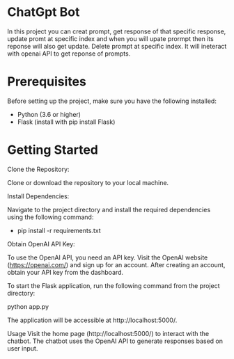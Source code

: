 
# ChatGpt Bot
In this project you can creat prompt, get response of that specific response, update promt at specific index and when you will upate prormpt then its reponse will also get update. Delete prompt at specific index. It will ineteract with openai API to get reponse of prompts.

# Prerequisites
Before setting up the project, make sure you have the following installed:

* Python (3.6 or higher)
* Flask (install with pip install Flask)

# Getting Started
Clone the Repository:

Clone or download the repository to your local machine.

Install Dependencies:

Navigate to the project directory and install the required dependencies using the following command:

* pip install -r requirements.txt

Obtain OpenAI API Key:

To use the OpenAI API, you need an API key. Visit the OpenAI website (https://openai.com/) and sign up for an account. After creating an account, obtain your API key from the dashboard.

To start the Flask application, run the following command from the project directory:

python app.py

The application will be accessible at http://localhost:5000/.

Usage
Visit the home page (http://localhost:5000/) to interact with the chatbot.
The chatbot uses the OpenAI API to generate responses based on user input.
